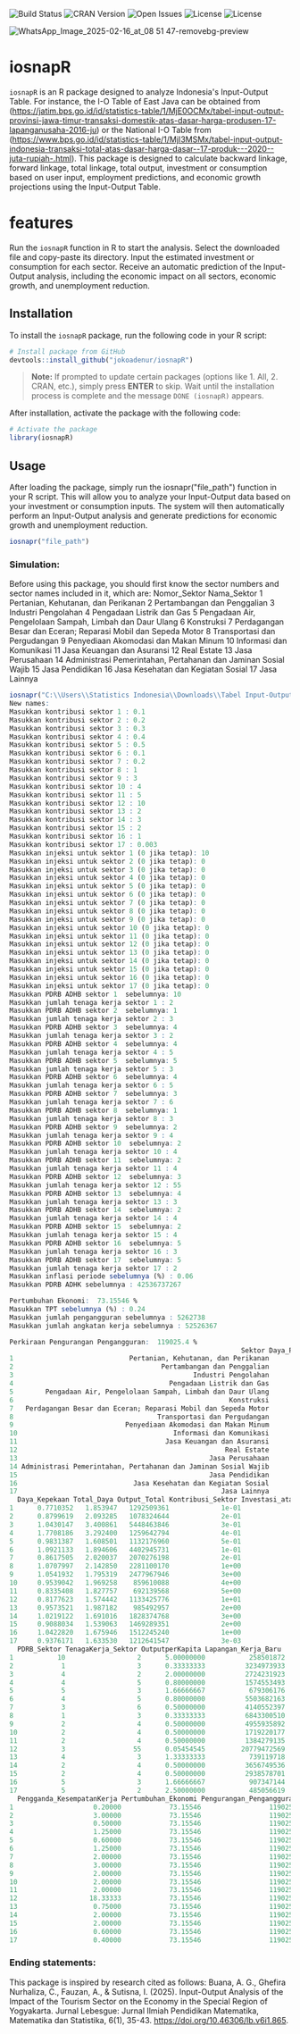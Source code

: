 ![Build Status](https://img.shields.io/badge/build-passing-brightgreen.svg)
![CRAN Version](https://img.shields.io/badge/CRAN-7.3.2-brightgreen)
![Open Issues](https://img.shields.io/badge/open%20issues-0-brightgreen)
![License](https://img.shields.io/badge/License-MIT-blue)
![License](https://img.shields.io/badge/Blog-jokoding.com-blue)

![WhatsApp_Image_2025-02-16_at_08 51 47-removebg-preview](https://github.com/user-attachments/assets/3f970ba9-c9b3-4495-82b3-00dd3fb3e8c6)


# iosnapR

`iosnapR` is an R package designed to analyze Indonesia's Input-Output Table. For instance, the I-O Table of East Java can be obtained from (https://jatim.bps.go.id/id/statistics-table/1/MjE0OCMx/tabel-input-output-provinsi-jawa-timur-transaksi-domestik-atas-dasar-harga-produsen-17-lapanganusaha-2016-ju) or the National I-O Table from (https://www.bps.go.id/id/statistics-table/1/MjI3MSMx/tabel-input-output-indonesia-transaksi-total-atas-dasar-harga-dasar--17-produk---2020--juta-rupiah-.html). This package is designed to calculate backward linkage, forward linkage, total linkage, total output, investment or consumption based on user input, employment predictions, and economic growth projections using the Input-Output Table.

# features

Run the `iosnapR` function in R to start the analysis.
Select the downloaded file and copy-paste its directory.
Input the estimated investment or consumption for each sector.
Receive an automatic prediction of the Input-Output analysis, including the economic impact on all sectors, economic growth, and unemployment reduction.

## Installation

To install the `iosnapR` package, run the following code in your R script:

```R
# Install package from GitHub
devtools::install_github("jokoadenur/iosnapR")
```

> **Note:** If prompted to update certain packages (options like 1. All, 2. CRAN, etc.), simply press **ENTER** to skip. Wait until the installation process is complete and the message `DONE (iosnapR)` appears.

After installation, activate the package with the following code:

```R
# Activate the package
library(iosnapR)
```

## Usage

After loading the package, simply run the iosnapr("file_path") function in your R script. This will allow you to analyze your Input-Output data based on your investment or consumption inputs. The system will then automatically perform an Input-Output analysis and generate predictions for economic growth and unemployment reduction.

```R
iosnapr("file_path")
```

### Simulation:
   Before using this package, you should first know the sector numbers and sector names included in it, which are:
   Nomor_Sektor  Nama_Sektor
   1             Pertanian, Kehutanan, dan Perikanan
   2             Pertambangan dan Penggalian
   3             Industri Pengolahan
   4             Pengadaan Listrik dan Gas
   5             Pengadaan Air, Pengelolaan Sampah, Limbah dan Daur Ulang
   6             Konstruksi
   7             Perdagangan Besar dan Eceran; Reparasi Mobil dan Sepeda Motor
   8             Transportasi dan Pergudangan
   9             Penyediaan Akomodasi dan Makan Minum
   10            Informasi dan Komunikasi
   11            Jasa Keuangan dan Asuransi
   12            Real Estate
   13            Jasa Perusahaan
   14            Administrasi Pemerintahan, Pertahanan dan Jaminan Sosial Wajib
   15            Jasa Pendidikan
   16            Jasa Kesehatan dan Kegiatan Sosial
   17            Jasa Lainnya
   
   ```R
  iosnapr("C:\\Users\\Statistics Indonesia\\Downloads\\Tabel Input-Output Indonesia Transaksi Domestik Atas Dasar Harga Produsen (17 Lapangan Usaha), 2016 (Juta Rupiah).xlsx") # file_path is directory of file where Input Output Table saved
  New names:
  Masukkan kontribusi sektor 1 : 0.1
  Masukkan kontribusi sektor 2 : 0.2
  Masukkan kontribusi sektor 3 : 0.3
  Masukkan kontribusi sektor 4 : 0.4
  Masukkan kontribusi sektor 5 : 0.5
  Masukkan kontribusi sektor 6 : 0.1
  Masukkan kontribusi sektor 7 : 0.2
  Masukkan kontribusi sektor 8 : 1
  Masukkan kontribusi sektor 9 : 3
  Masukkan kontribusi sektor 10 : 4
  Masukkan kontribusi sektor 11 : 5
  Masukkan kontribusi sektor 12 : 10
  Masukkan kontribusi sektor 13 : 2
  Masukkan kontribusi sektor 14 : 3
  Masukkan kontribusi sektor 15 : 2
  Masukkan kontribusi sektor 16 : 1
  Masukkan kontribusi sektor 17 : 0.003
  Masukkan injeksi untuk sektor 1 (0 jika tetap): 10
  Masukkan injeksi untuk sektor 2 (0 jika tetap): 0
  Masukkan injeksi untuk sektor 3 (0 jika tetap): 0
  Masukkan injeksi untuk sektor 4 (0 jika tetap): 0
  Masukkan injeksi untuk sektor 5 (0 jika tetap): 0
  Masukkan injeksi untuk sektor 6 (0 jika tetap): 0
  Masukkan injeksi untuk sektor 7 (0 jika tetap): 0
  Masukkan injeksi untuk sektor 8 (0 jika tetap): 0
  Masukkan injeksi untuk sektor 9 (0 jika tetap): 0
  Masukkan injeksi untuk sektor 10 (0 jika tetap): 0
  Masukkan injeksi untuk sektor 11 (0 jika tetap): 0
  Masukkan injeksi untuk sektor 12 (0 jika tetap): 0
  Masukkan injeksi untuk sektor 13 (0 jika tetap): 0
  Masukkan injeksi untuk sektor 14 (0 jika tetap): 0
  Masukkan injeksi untuk sektor 15 (0 jika tetap): 0
  Masukkan injeksi untuk sektor 16 (0 jika tetap): 0
  Masukkan injeksi untuk sektor 17 (0 jika tetap): 0
  Masukkan PDRB ADHB sektor 1  sebelumnya: 10
  Masukkan jumlah tenaga kerja sektor 1 : 2
  Masukkan PDRB ADHB sektor 2  sebelumnya: 1
  Masukkan jumlah tenaga kerja sektor 2 : 3
  Masukkan PDRB ADHB sektor 3  sebelumnya: 4
  Masukkan jumlah tenaga kerja sektor 3 : 2
  Masukkan PDRB ADHB sektor 4  sebelumnya: 4
  Masukkan jumlah tenaga kerja sektor 4 : 5
  Masukkan PDRB ADHB sektor 5  sebelumnya: 5
  Masukkan jumlah tenaga kerja sektor 5 : 3
  Masukkan PDRB ADHB sektor 6  sebelumnya: 4
  Masukkan jumlah tenaga kerja sektor 6 : 5
  Masukkan PDRB ADHB sektor 7  sebelumnya: 3
  Masukkan jumlah tenaga kerja sektor 7 : 6
  Masukkan PDRB ADHB sektor 8  sebelumnya: 1
  Masukkan jumlah tenaga kerja sektor 8 : 3
  Masukkan PDRB ADHB sektor 9  sebelumnya: 2
  Masukkan jumlah tenaga kerja sektor 9 : 4
  Masukkan PDRB ADHB sektor 10  sebelumnya: 2
  Masukkan jumlah tenaga kerja sektor 10 : 4
  Masukkan PDRB ADHB sektor 11  sebelumnya: 2
  Masukkan jumlah tenaga kerja sektor 11 : 4
  Masukkan PDRB ADHB sektor 12  sebelumnya: 3
  Masukkan jumlah tenaga kerja sektor 12 : 55
  Masukkan PDRB ADHB sektor 13  sebelumnya: 4
  Masukkan jumlah tenaga kerja sektor 13 : 3
  Masukkan PDRB ADHB sektor 14  sebelumnya: 2
  Masukkan jumlah tenaga kerja sektor 14 : 4
  Masukkan PDRB ADHB sektor 15  sebelumnya: 2
  Masukkan jumlah tenaga kerja sektor 15 : 4
  Masukkan PDRB ADHB sektor 16  sebelumnya: 5
  Masukkan jumlah tenaga kerja sektor 16 : 3
  Masukkan PDRB ADHB sektor 17  sebelumnya: 5
  Masukkan jumlah tenaga kerja sektor 17 : 2
  Masukkan inflasi periode sebelumnya (%) : 0.06
  Masukkan PDRB ADHK sebelumnya : 42536737267
  
  Pertumbuhan Ekonomi:  73.15546 %
  Masukkan TPT sebelumnya (%) : 0.24
  Masukkan jumlah pengangguran sebelumnya : 5262738
  Masukkan jumlah angkatan kerja sebelumnya : 52526367
  
  Perkiraan Pengurangan Pengangguran:  119025.4 %
                                                             Sektor Daya_Penyebaran
  1                             Pertanian, Kehutanan, dan Perikanan       1.0829115
  2                                     Pertambangan dan Penggalian       1.2133231
  3                                             Industri Pengolahan       2.3578466
  4                                       Pengadaan Listrik dan Gas       1.5215812
  5        Pengadaan Air, Pengelolaan Sampah, Limbah dan Daur Ulang       0.6253621
  6                                                      Konstruksi       0.8024928
  7   Perdagangan Besar dan Eceran; Reparasi Mobil dan Sepeda Motor       1.1582868
  8                                    Transportasi dan Pergudangan       1.0720500
  9                            Penyediaan Akomodasi dan Makan Minum       0.7411262
  10                                       Informasi dan Komunikasi       1.0153541
  11                                     Jasa Keuangan dan Asuransi       0.9942161
  12                                                    Real Estate       0.7566795
  13                                                Jasa Perusahaan       1.0298296
  14 Administrasi Pemerintahan, Pertahanan dan Jaminan Sosial Wajib       0.6691039
  15                                                Jasa Pendidikan       0.6302600
  16                             Jasa Kesehatan dan Kegiatan Sosial       0.6336640
  17                                                   Jasa Lainnya       0.6959126
     Daya_Kepekaan Total_Daya Output_Total Kontribusi_Sektor Investasi_atau_Konsumsi
  1      0.7710352   1.853947   1292509361             1e-01                      10
  2      0.8799619   2.093285   1078324644             2e-01                       0
  3      1.0430147   3.400861   5448463846             3e-01                       0
  4      1.7708186   3.292400   1259642794             4e-01                       0
  5      0.9831387   1.608501   1132176960             5e-01                       0
  6      1.0921133   1.894606   4402945731             1e-01                       0
  7      0.8617505   2.020037   2070276198             2e-01                       0
  8      1.0707997   2.142850   2281100170             1e+00                       0
  9      1.0541932   1.795319   2477967946             3e+00                       0
  10     0.9539042   1.969258    859610088             4e+00                       0
  11     0.8335408   1.827757    692139568             5e+00                       0
  12     0.8177623   1.574442   1133425776             1e+01                       0
  13     0.9573521   1.987182    985492957             2e+00                       0
  14     1.0219122   1.691016   1828374768             3e+00                       0
  15     0.9088034   1.539063   1469289351             2e+00                       0
  16     1.0422820   1.675946   1512245240             1e+00                       0
  17     0.9376171   1.633530   1212641547             3e-03                       0
     PDRB_Sektor TenagaKerja_Sektor OutputperKapita Lapangan_Kerja_Baru
  1           10                  2      5.00000000           258501872
  2            1                  3      0.33333333          3234973933
  3            4                  2      2.00000000          2724231923
  4            4                  5      0.80000000          1574553493
  5            5                  3      1.66666667           679306176
  6            4                  5      0.80000000          5503682163
  7            3                  6      0.50000000          4140552397
  8            1                  3      0.33333333          6843300510
  9            2                  4      0.50000000          4955935892
  10           2                  4      0.50000000          1719220177
  11           2                  4      0.50000000          1384279135
  12           3                 55      0.05454545         20779472569
  13           4                  3      1.33333333           739119718
  14           2                  4      0.50000000          3656749536
  15           2                  4      0.50000000          2938578701
  16           5                  3      1.66666667           907347144
  17           5                  2      2.50000000           485056619
     Pengganda_KesempatanKerja Pertumbuhan_Ekonomi Pengurangan_Pengangguran
  1                    0.20000            73.15546                 119025.4
  2                    3.00000            73.15546                 119025.4
  3                    0.50000            73.15546                 119025.4
  4                    1.25000            73.15546                 119025.4
  5                    0.60000            73.15546                 119025.4
  6                    1.25000            73.15546                 119025.4
  7                    2.00000            73.15546                 119025.4
  8                    3.00000            73.15546                 119025.4
  9                    2.00000            73.15546                 119025.4
  10                   2.00000            73.15546                 119025.4
  11                   2.00000            73.15546                 119025.4
  12                  18.33333            73.15546                 119025.4
  13                   0.75000            73.15546                 119025.4
  14                   2.00000            73.15546                 119025.4
  15                   2.00000            73.15546                 119025.4
  16                   0.60000            73.15546                 119025.4
  17                   0.40000            73.15546                 119025.4
   ```
### Ending statements:
This package is inspired by research cited as follows: Buana, A. G., Ghefira Nurhaliza, C., Fauzan, A., & Sutisna, I. (2025). Input-Output Analysis of the Impact of the Tourism Sector on the Economy in the Special Region of Yogyakarta. Jurnal Lebesgue: Jurnal Ilmiah Pendidikan Matematika, Matematika dan Statistika, 6(1), 35-43. https://doi.org/10.46306/lb.v6i1.865.
